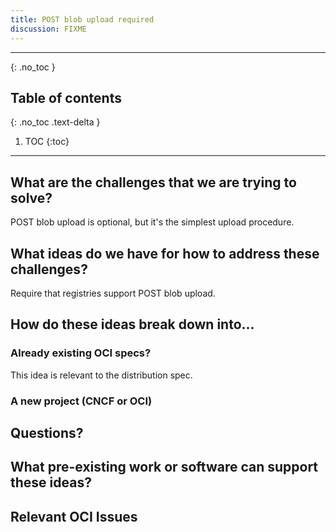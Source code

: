 ```yaml
---
title: POST blob upload required
discussion: FIXME
---
```


---

{: .no_toc }

## Table of contents
{: .no_toc .text-delta }

1. TOC
{:toc}

---

## What are the challenges that we are trying to solve?

POST blob upload is optional, but it's the simplest upload procedure.

## What ideas do we have for how to address these challenges?

Require that registries support POST blob upload.


## How do these ideas break down into...

### Already existing OCI specs?
This idea is relevant to the distribution spec.

### A new project (CNCF or OCI)


## Questions?


## What pre-existing work or software can support these ideas?

## Relevant OCI Issues
